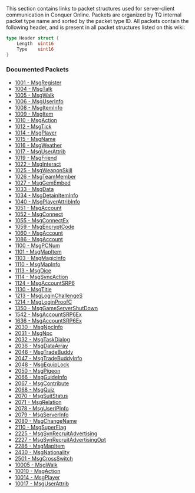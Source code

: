 This section contains links to packet structures used for server-client communication in Conquer Online. Packets are organized by TQ internal packet type name and sorted by the packet type ID. All packets contain the following header, and is present in all packet structures listed on this wiki:

```go
type Header struct {
    Length  uint16
    Type    uint16
}
```
### Documented Packets
* [1001 - MsgRegister](MsgRegister)
* [1004 - MsgTalk](MsgTalk)
* [1005 - MsgWalk](MsgWalk)
* [1006 - MsgUserInfo](MsgUserInfo)
* [1008 - MsgItemInfo](MsgItemInfo)
* [1009 - MsgItem](MsgItem)
* [1010 - MsgAction](MsgAction)
* [1012 - MsgTick](MsgTick)
* [1014 - MsgPlayer](MsgPlayer)
* [1015 - MsgName](MsgName)
* [1016 - MsgWeather](MsgWeather)
* [1017 - MsgUserAttrib](MsgUserAttrib)
* [1019 - MsgFriend](MsgFriend)
* [1022 - MsgInteract](MsgInteract)
* [1025 - MsgWeaponSkill](MsgWeaponSkill)
* [1026 - MsgTeamMember](MsgTeamMember)
* [1027 - MsgGemEmbed](MsgGemEmbed)
* [1033 - MsgData](MsgData)
* [1034 - MsgDetainItemInfo](MsgDetainItemInfo)
* [1040 - MsgPlayerAttribInfo](MsgPlayerAttribInfo)
* [1051 - MsgAccount](MsgAccount)
* [1052 - MsgConnect](MsgConnect)
* [1055 - MsgConnectEx](MsgConnectEx)
* [1059 - MsgEncryptCode](MsgEncryptCode)
* [1060 - MsgAccount](MsgAccount)
* [1086 - MsgAccount](MsgAccount)
* [1100 - MsgPCNum](MsgPCNum)
* [1101 - MsgMapItem](MsgMapItem)
* [1103 - MsgMagicInfo](MsgMagicInfo)
* [1110 - MsgMapInfo](MsgMapInfo)
* [1113 - MsgDice](MsgDice)
* [1114 - MsgSyncAction](MsgSyncAction)
* [1124 - MsgAccountSRP6](MsgAccountSRP6)
* [1130 - MsgTitle](MsgTitle)
* [1213 - MsgLoginChallengeS](MsgLoginChallengeS)
* [1214 - MsgLoginProofC](MsgLoginProofC)
* [1350 - MsgGameServerShutDown](MsgGameServerShutDown)
* [1542 - MsgAccountSRP6Ex](MsgAccountSRP6Ex)
* [1636 - MsgAccountSRP6Ex](MsgAccountSRP6Ex)
* [2030 - MsgNpcInfo](MsgNpcInfo)
* [2031 - MsgNpc](MsgNpc)
* [2032 - MsgTaskDialog](MsgTaskDialog)
* [2036 - MsgDataArray](MsgDataArray)
* [2046 - MsgTradeBuddy](MsgTradeBuddy)
* [2047 - MsgTradeBuddyInfo](MsgTradeBuddyInfo)
* [2048 - MsgEquipLock](MsgEquipLock)
* [2050 - MsgPigeon](MsgPigeon)
* [2066 - MsgGuideInfo](MsgGuideInfo)
* [2067 - MsgContribute](MsgContribute)
* [2068 - MsgQuiz](MsgQuiz)
* [2070 - MsgSuitStatus](MsgSuitStatus)
* [2071 - MsgRelation](MsgRelation)
* [2078 - MsgUserIPInfo](MsgUserIPInfo)
* [2079 - MsgServerInfo](MsgServerInfo)
* [2080 - MsgChangeName](MsgChangeName)
* [2110 - MsgSuperFlag](MsgSuperFlag)
* [2225 - MsgSynRecruitAdvertising](MsgSynRecruitAdvertising)
* [2227 - MsgSynRecruitAdvertisingOpt](MsgSynRecruitAdvertisingOpt)
* [2286 - MsgMapItem](MsgMapItem)
* [2430 - MsgNationality](MsgNationality)
* [2501 - MsgCrossSwitch](MsgCrossSwitch)
* [10005 - MsgWalk](MsgWalk)
* [10010 - MsgAction](MsgAction)
* [10014 - MsgPlayer](MsgPlayer)
* [10017 - MsgUserAttrib](MsgUserAttrib)